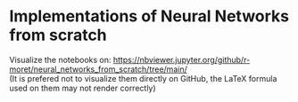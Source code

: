 # Implementations of Neural Networks from scratch

Visualize the notebooks on: https://nbviewer.jupyter.org/github/r-moret/neural_networks_from_scratch/tree/main/  
(It is prefered not to visualize them directly on GitHub, the LaTeX formula used on them may not render correctly)
